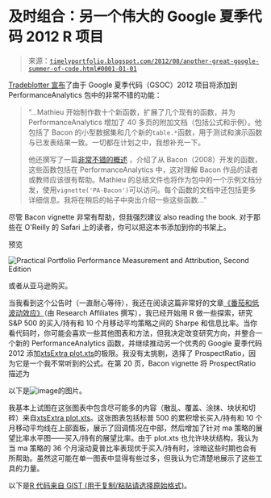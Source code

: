 <!--yml

分类：未分类

日期：2024-05-18 15:03:42

-->

# 及时组合：另一个伟大的 Google 夏季代码 2012 R 项目

> 来源：[`timelyportfolio.blogspot.com/2012/08/another-great-google-summer-of-code.html#0001-01-01`](http://timelyportfolio.blogspot.com/2012/08/another-great-google-summer-of-code.html#0001-01-01)

[Tradeblotter 宣布](http://tradeblotter.wordpress.com/2012/08/29/now-with-more-bacon-2008/)了由于 Google 夏季代码（GSOC）2012 项目将添加到 PerformanceAnalytics 包中的非常不错的功能：

> “...Mathieu 开始制作数十个新函数，扩展了几个现有的函数，并为 PerformanceAnalytics 增加了 40 多页的附加文档（包括公式和示例）。他包括了 Bacon 的小型数据集和几个新的`table.*`函数，用于测试和演示函数与已发表结果一致。一切都在计划之中，我想补充一下。
> 
> 他还撰写了一篇[非常不错的概述](http://tradeblotter.files.wordpress.com/2012/08/pa-bacon.pdf) ，介绍了从 Bacon（2008）开发的函数，这些函数包括在 PerformanceAnalytics 中，这对理解 Bacon 作品的读者或教师应该很有帮助。Mathieu 的总结文件也将作为包中的一个示例文档分发，使用`vignette('PA-Bacon')`可以访问。每个函数的文档中还包括更多详细信息。我将在稍后的帖子中突出介绍一些这些函数..."

尽管 Bacon vignette 非常有帮助，但我强烈建议 also reading the book. 对于那些在 O'Reilly 的 Safari 上的读者，你可以把这本书添加到你的书架上。

预览

![](http://my.safaribooksonline.com/9781119995470/firstsection?portal=oreilly&uicode=&__hideTop=true&__readerfullscreen=1&__readerleftmenu=1&flashzoom=0&cid=shareWidgetUse "Practical Portfolio Performance Measurement and Attribution, Second Edition")

或者从亚马逊购买。

当我看到这个公告时（一直耐心等待），我还在阅读这篇非常好的文章[《番茄和低波动效应》](http://advisorperspectives.com/commentaries/research_82812.php)（由 Research Affiliates 撰写），我已经开始用 R 做一些探索，研究 S&P 500 的买入/持有和 10 个月移动平均策略之间的 Sharpe 和信息比率。当你看代码时，你可能会喜欢一些其他图表和方法，但我决定改变研究方向，并整合一个新的 PerformanceAnalytics 函数，并继续推动另一个优秀的 Google 夏季代码 2012 添加[xtsExtra plot.xts](http://timelyportfolio.blogspot.com/search/label/plot.xts)的极限。我没有太挑剔，选择了 ProspectRatio，因为它是一个我不常听到的公式。在第 20 页，Bacon vignette 将 ProspectRatio 描述为

以下是![image](https://blogger.googleusercontent.com/img/b/R29vZ2xl/AVvXsEgZWbKTTf7KmpkkDxnB9A-5McLd3oEhCK9SRp7uI6CiJr3ChiAgzzCIIEt1kQUcRPpxClpb0KQ3FozwRWSci0wFsOUV8D9meukXq3y5mI9e52EBsAd3ZSAWqpRbzE3wUtGMazQXKM-JZA/s1600-h/image%25255B3%25255D.png)的图片。

我基本上试图在这张图表中包含尽可能多的内容（散乱、覆盖、涂抹、块状和切碎）来自[xtsExtra plot.xts](http://timelyportfolio.blogspot.com/search/label/plot.xts)。这张图表包括标普 500 的累积增长买入/持有和 10 个月移动平均线在上部面板，展示了回调情况在中部，然后增加了针对 ma 策略的展望比率水平图——买入/持有的展望比率。由于 plot.xts 也允许块状结构，我认为当 ma 策略的 36 个月滚动夏普比率表现优于买入/持有时，涂暗这些时期也会有所帮助。虽然这可能在单一图表中显得有些过多，但我认为它清楚地展示了这些工具的力量。

以下是[R 代码来自 GIST (用于复制/粘贴请选择原始格式)](https://gist.github.com/3529477)。
